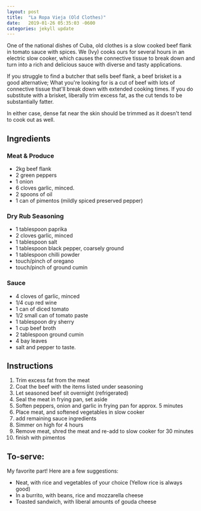 ```yaml
---
layout: post
title:  "La Ropa Vieja (Old Clothes)"
date:   2019-01-26 05:35:03 -0600
categories: jekyll update
---
```


One of the national dishes of Cuba, old clothes is a slow cooked beef flank in tomato sauce with spices.
We (Ivy) cooks ours for several hours in an electric slow cooker, which causes the connective tissue to break down and
turn into a rich and delicious sauce with diverse and tasty applications.

If you struggle to find a butcher that sells beef flank, a beef brisket is a good alternative; What you're looking for
is a cut of beef with lots of connective tissue that'll break down with extended cooking times.
If you do substitute with a brisket, liberally trim excess fat, as the cut tends to be substantially fatter.

In either case, dense fat near the skin should be trimmed as it doesn't tend to cook out as well.

## Ingredients

### Meat & Produce
- 2kg beef flank
- 2 green peppers
- 1 onion
- 6 cloves garlic, minced.
- 2 spoons of oil
- 1 can of pimentos (mildly spiced preserved pepper)

### Dry Rub Seasoning
- 1 tablespoon paprika
- 2 cloves garlic, minced
- 1 tablespoon salt
- 1 tablespoon black pepper, coarsely ground
- 1 tablespoon chilli powder
- touch/pinch of oregano
- touch/pinch of ground cumin

### Sauce
- 4 cloves of garlic, minced
- 1/4 cup red wine
- 1 can of diced tomato
- 1/2 small can of tomato paste
- 1 tablespoon dry sherry
- 1 cup beef broth
- 2 tablespoon ground cumin
- 4 bay leaves
- salt and pepper to taste.

## Instructions

1. Trim excess fat from the meat
2. Coat the beef with the items listed under seasoning
3. Let seasoned beef sit overnight (refrigerated)
4. Seal the meat in frying pan, set aside
5. Soften peppers, onion and garlic in frying pan for approx. 5 minutes
6. Place meat, and softened vegetables in slow cooker
7. add remaining sauce ingredients
8. Simmer on high for 4 hours
9. Remove meat, shred the meat and re-add to slow cooker for 30 minutes
10. finish with pimentos

## To-serve:

My favorite part!  Here are a few suggestions:
- Neat, with rice and vegetables of your choice (Yellow rice is always good)
- In a burrito, with beans, rice and mozzarella cheese
- Toasted sandwich, with liberal amounts of gouda cheese
